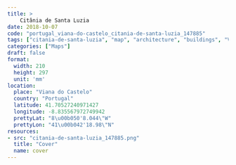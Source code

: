 ```yaml
---
title: > 
    Citânia de Santa Luzia
date: 2018-10-07
code: "portugal_viana-do-castelo_citania-de-santa-luzia_147885"
tags: ["citania-de-santa-luzia", "map", "architecture", "buildings", "Viana do Castelo", "Portugal"]
categories: ["Maps"]
draft: false
format:
  width: 210
  height: 297
  unit: 'mm'
location:
  place: "Viana do Castelo"
  country: "Portugal"
  latitude: 41.70527240971427
  longitude: -8.835567972749942
  prettyLat: "8\u00b050'8.044\"W"
  prettyLon: "41\u00b042'18.98\"N"
resources:
- src: "citania-de-santa-luzia_147885.png"
  title: "Cover"
  name: cover
---
```

